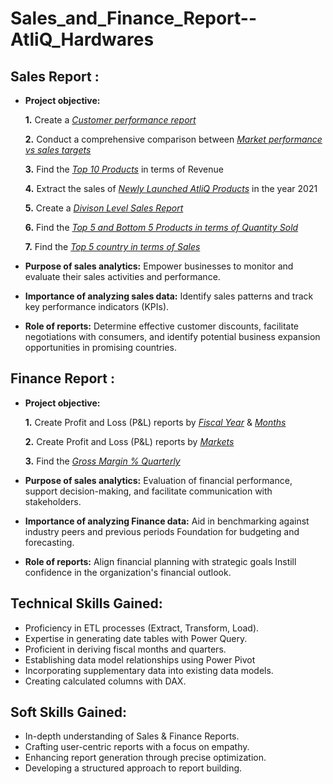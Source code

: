 # Sales_and_Finance_Report--AtliQ_Hardwares

## Sales Report :


- **Project objective:** 

    **1.** Create a _[Customer performance report](https://github.com/ShalikOP/Sales_and_Finance_Report--AtliQ_Hardwares/blob/main/Sales%20Report%20Pdf's/Customer%20Performance%20Report.pdf)_ 

    **2.** Conduct a comprehensive comparison between _[Market performance vs sales targets](https://github.com/ShalikOP/Sales_and_Finance_Report--AtliQ_Hardwares/blob/main/Sales%20Report%20Pdf's/Market%20Performance%20VS%20Target.pdf)_
    
    **3.** Find the _[Top 10 Products](https://github.com/ShalikOP/Sales_and_Finance_Report--AtliQ_Hardwares/blob/main/Sales%20Report%20Pdf's/Top%2010%20Products%20(in%20terms%20of%20Revenue).pdf)_ in terms of Revenue
    
    **4.** Extract the sales of _[Newly Launched AtliQ Products](https://github.com/ShalikOP/Sales_and_Finance_Report--AtliQ_Hardwares/blob/main/Sales%20Report%20Pdf's/New%20AtliQ%20Products%20in%202021.pdf)_ in the year 2021
    
    **5.** Create a _[Divison Level Sales Report](https://github.com/ShalikOP/Sales_and_Finance_Report--AtliQ_Hardwares/blob/main/Sales%20Report%20Pdf's/Division%20Level%20Sales%20Report.pdf)_ 
    
    **6.** Find the _[Top 5 and Bottom 5 Products in terms of Quantity Sold](https://github.com/ShalikOP/Sales_and_Finance_Report--AtliQ_Hardwares/blob/main/Sales%20Report%20Pdf's/Top%205%20and%20Bottom%205%20Products%20(in%20terms%20of%20Quantity%20Sold).pdf)_ 
    
    **7.** Find the _[Top 5 country in terms of Sales](https://github.com/ShalikOP/Sales_and_Finance_Report--AtliQ_Hardwares/blob/main/Sales%20Report%20Pdf's/Top%205%20Country's%20in%20Sales.pdf)_ 

- **Purpose of sales analytics:** Empower businesses to monitor and evaluate their sales activities and performance.

- **Importance of analyzing sales data:** Identify sales patterns and track key performance indicators (KPIs).

- **Role of reports:** Determine effective customer discounts, facilitate negotiations with consumers, and identify potential business expansion opportunities in promising countries.


## Finance Report :

- **Project objective:** 

    **1.** Create Profit and Loss (P&L) reports by _[Fiscal Year](https://github.com/ShalikOP/Sales_and_Finance_Report--AtliQ_Hardwares/blob/main/Finance%20Report%20Pdf's/P%20%26%20L%20by%20Fiscal%20Years.pdf)_ & _[Months](https://github.com/ShalikOP/Sales_and_Finance_Report--AtliQ_Hardwares/blob/main/Finance%20Report%20Pdf's/P%20%26%20L%20by%20Fiscal%20Months.pdf)_ 

   **2.** Create Profit and Loss (P&L) reports by _[Markets](https://github.com/ShalikOP/Sales_and_Finance_Report--AtliQ_Hardwares/blob/main/Finance%20Report%20Pdf's/P%20%26%20L%20by%20Market.pdf)_
   
   **3.** Find the _[Gross Margin % Quarterly](https://github.com/ShalikOP/Sales_and_Finance_Report--AtliQ_Hardwares/blob/main/Finance%20Report%20Pdf's/Gross%20Margin%20%25%20Quartewise.pdf)_

- **Purpose of sales analytics:** Evaluation of financial performance, support decision-making, and facilitate communication with stakeholders.

- **Importance of analyzing Finance data:** Aid in benchmarking against industry peers and previous periods Foundation for budgeting and forecasting.

- **Role of reports:** Align financial planning with strategic goals Instill confidence in the organization's financial outlook.


## Technical Skills Gained:
- Proficiency in ETL processes (Extract, Transform, Load).
- Expertise in generating date tables with Power Query.
- Proficient in deriving fiscal months and quarters.
- Establishing data model relationships using Power Pivot
- Incorporating supplementary data into existing data models.
- Creating calculated columns with DAX.

## Soft Skills Gained:
- In-depth understanding of Sales & Finance Reports.
- Crafting user-centric reports with a focus on empathy.
- Enhancing report generation through precise optimization.
- Developing a structured approach to report building.
